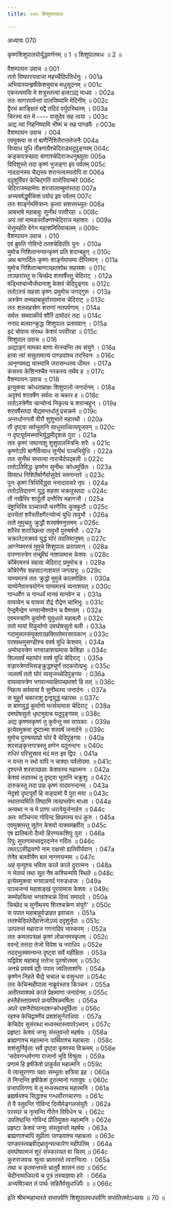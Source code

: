 ```yaml
---
title: ०७० शिशुपालवधः

---
```

अध्यायः 070

कृष्णशिशुपालयोर्युद्धवर्णनम् ॥ 1 ॥ शिशुपालवधः ॥ 2 ॥

वैशम्पायन उवाच ॥	001  
ततो विष्फारयन्राजा महच्चैदिपतिर्धनुः ।	001a  
अभियास्यन्हृषीकेशमुवाच मधुसूदनम् ॥	001c  
एकस्त्वमसि मे शत्रुस्तत्त्वां हत्वाऽद्य माधव ।	002a  
ततः सागरपर्यन्तां पालयिष्यामि मेदिनीम् ॥	002c  
द्वैरथं काङ्क्षितं यद्वै तदिदं पर्युपस्थितम् ।	003a  
चिरस्य वत मे ---- वासुदेव सह त्वया ।	003c  
अद्य त्वां निहनिष्यामि भीष्मं च सह पाण्डवैः ॥	003e  
वैशम्पायन उवाच ।	004  
एवमुक्त्वा स तं बाणैर्निशितैरात्ततेजनैः 	004a  
विव्याध युधि तीक्ष्णाग्रैश्चेदिराड्यदुपुङ्गवम् 	004c  
कङ्कपत्रच्छदा बाणाश्चेदिराजधनुश्च्युताः 	005a  
विविशुस्ते तदा कृष्णं भुजङ्गा इव पर्वतम् 	005c  
नाददानस्य चैद्यस्य शरानत्यस्यतोपि वा 	006a  
ददृशुर्विवरं केचिद्गतिं वायोरिवाम्बरे 	006c  
चेदिराजमहामेघः शरजालाम्बुमांस्तदा 	007a  
अभ्यवर्षद्धृषीकेशं पयोद इव पर्वतम् 	007c  
ततः शार्ङ्गममित्रघ्नः कृत्वा सशरमच्युतः 	008a  
आबभाषे महाबाहुः सुनीथं परवीरहा ॥	008c  
अयं त्वां मामकस्तीक्ष्णश्चेदिराज महाशरः ।	009a  
भेत्तुमर्हति वेगेन महाशनिरिवाचलम् ॥	009c  
वैशम्पायन उवाच ।	010  
एवं ब्रुवति गोविन्दे ततश्चेदिपतिः पुनः ।	010a  
मुमोच निशितानन्यान्कृष्णं प्रति शरान्बहून् ॥	010c  
अथ बाणार्दितः कृष्णः शार्ङ्गमायम्य दीप्तिमान् ।	011a  
मुमोच निशितान्बाणाञ्छतशोथ सहस्रशः ॥	011c  
ताञ्छरांस्तु स चिच्छेद शरवर्षैस्तु चेदिराट् ।	012a  
षड्भिश्चान्यैर्जघानाशु केशवं चेदिपुङ्गवः ॥	012c  
ततोऽस्त्रं सहसा कृष्णः प्रमुमोच जगद्गुरुः ।	013a  
अस्त्रेण तन्महाबाहुर्वारयामास चेदिराट् ॥	013c  
ततः शतसहस्रेण शराणां नतपर्वणाम् ।	014a  
सर्वतः समवाकीर्य शौरिं दामोदरं तदा ॥	014c  
ननाद बलवान्क्रुद्धः शिशुपालः प्रतापवान् ।	015a  
इदं चोवाच संरब्धः केशवं परवीरहा ॥	015c  
शिशुपाल उवाच ॥	016  
अद्याङ्गं मामका बाणा भेत्स्यन्ति तव संयुगे ।	016a  
हत्वा त्वां ससुतामात्यं पाण्डवांश्च तरस्विनः ॥	016c  
आनृण्यमद्य यास्यामि जरासन्धस्य धीमतः ।	017a  
कंसस्य केशिनश्चैव नरकस्य तथैव ह ॥	017c  
वैशम्पायन उवाच ॥	018  
इत्युक्त्वा क्रोधताम्राक्षः शिशुपालो जनार्दनम् ।	018a  
अदृश्यं शरवर्षेण सर्वतः स चकार ह ॥	018c  
ततोऽस्त्रेणैव चान्योन्यं निकृत्य च शरान्बहून् ।	019a  
शरवर्षैस्तदा चैद्यमन्तर्धातुं प्रचक्रमे ॥	019c  
अन्तर्धानगतौ वीरौ शुशुभाते महारथौ ।	020a  
तौ दृष्ट्वा सर्वभूतानि साधुसाध्वित्यपूजयन् ॥	020c  
न दृष्टपूर्वमस्माभिर्युद्धमीदृशकं पुरा ।	021a  
ततः कृष्णं जघानाशु शुशुपालस्त्रिभिः शरैः ॥	021c  
कृष्णोऽपि बाणैर्विव्याध सुनीथं पञ्चभिर्युधि ।	022a  
ततः सुनीथं सप्तत्या नाराचैर्दयद्बली ॥	022c  
ततोऽतिविद्धः कृष्णेन सुनीथः क्रोधमूर्छितः ।	023a  
विव्याध निशितैर्बाणैर्वासुदेवं स्तनान्तरे ॥	023c  
पुनः कृष्णं त्रिभिर्विद्ध्वा ननादावसरे नृपः ।	024a  
ततोऽतिदारुणं युद्धं सहसा चक्रतुस्तदा ॥	024c  
तौ नखैरिव शार्दूलौ दन्तैरिव महागजौ ।	025a  
दंष्ट्राभिरिव पञ्चास्यौ चरणैरिव कुक्कुटौ ॥	025c  
दारयेतां शरैस्तीक्ष्णैरन्योन्यं युधि तावुभौ ।	026a  
ततो मुमुचतुः क्रुद्धौ शरवर्षमनुत्तमम् ॥	026c  
शरैरेव शराञ्छित्वा तावुभौ पुरुषर्षभौ ।	027a  
चक्रातेऽस्त्रमयं युद्धं घोरं तदतिमानुषम् ॥	027c  
आग्नेयमस्त्रं मुमुचे शिशुपालः प्रतापवान् ।	028a  
वारुणास्त्रेण तच्छ्रीघ्रं नाशयामास केशवः ॥	028c  
कौबेरमस्त्रं सहसा चेदिराट् प्रमुमोच ह । 	029a  
कौबेरेणैव सहसाऽनाशयत्तं जगत्प्रभुः ॥	029c  
याम्यमस्त्रं ततः क्रुद्धो मुमुचे कालमोहितः ।	030a  
याम्येनैवास्त्रयोगेन याम्यमस्त्रं व्यनाशयत् ॥	030c  
गान्धर्वेण च गान्धर्वं मानवं मानवेन च ।	031a  
वायव्येन च वायव्यं रौद्रं रौद्रेण चाभिभूः ॥	031c  
ऐन्द्रमैन्द्रेण भगवान्वैष्णवेन च वैष्णवम् ।	032a  
एवमस्त्राणि कुर्वाणौ युयुधाते महाबलौ ॥	032c  
ततो मायां विकुर्वाणो दमघोषसुतो बली ।	033a  
गदामुसलसंयुक्ताञ्छक्तितोमरसायकान् ॥	033c  
परश्वथमुसण्डीश्च ववर्ष युधि केशवम् ।	034a  
अमोघास्त्रेण भगवान्नाशयामास केशिहा ॥	034c  
शिलावर्षं महाघोरं ववर्ष युधि चेदिराट् ।	035a  
वज्रास्त्रेणाभिसङ्क्रुद्धश्चूर्णं तदकरोत्प्रभुः ॥	035c  
जलवर्षं ततो घोरं व्यसृजच्चेदिपुङ्गवः ।	036a  
वायव्यास्त्रेण भगवान्व्याक्षिपच्छतशो हि तत् ॥	036c  
निहत्य सर्वमायां वै सुनीथस्य जनार्दनः ।	037a  
स मुहूर्तं चकाराशु द्वन्द्वयुद्धं महारथः ॥	037c  
स बाणयुद्धं कुर्वाणो भर्त्सयामास चेदिराट् ।	038a  
दमघोषसुतो धृष्टमुवाच यदुपुङ्गवम् ॥	038c  
अद्य कृष्णमकृष्णं तु कुर्वन्तु मम सायकाः ।	039a  
इत्येवमुक्त्वा दुष्टात्मा शरवर्षं जनार्दने ॥	039c  
मुमोच पुरुषव्याघ्रो घोरं वै चेदिपुङ्गवः ।	040a  
शरसङ्कृत्तगात्रस्तु क्षणेन यदुनन्दनः ॥	040c  
रुधिरं परिसुस्राव मदं मत्त इव द्विपः ।	041a  
न यन्ता न रथो वापि न चाश्वाः पर्वतोपमाः ॥	041c  
दृश्यन्ते शरसञ्छन्नाः केशवस्य महात्मनः ।	042a  
केशवं तदवस्थं तु दृष्ट्वा भूतानि चक्रुशुः ॥	042c  
दारुकस्तु तदा प्राह कृष्णं यादवनन्दनम् ।	043a  
नेदृशो दृष्टपूर्वो हि सङ्ग्रामो वै पुरा मया ॥	043c  
स्थातव्यमिति तिष्ठामि त्वत्प्रभावेण माधव ।	044a  
अन्यथा न च मे प्राणा धरायेयुर्जनार्दन ॥	044c  
अतः सञ्चिन्त्य गोविन्द क्षिप्रमस्य वधं कुरु ।	045a  
एवमुक्तस्तु सूतेन केशवो वाक्यमब्रवीत् ॥	045c  
एष ह्यतिबलो दैत्यो हिरण्यकशिपुः पुरा ।	046a  
रिपुः सुराणामभवद्वरदानेन गर्वितः ॥	046c  
तथाऽऽसीद्रावणो नाम राक्षसो ह्यतिवीर्यवान् ।	047a  
तेनैव बलवीर्येण बलं नागणयन्मम ॥	047c  
अहं मृत्युश्च भविता काले काले दुरात्मनः ।	048a  
न भेतव्यं तथा सूत नैष कश्चिन्मयि स्थिते ॥	048c  
इत्येवमुक्त्वा भगवान्ननर्द गरुडध्वजः ।	049a  
पाञ्चजन्यं महाशङ्खं पूरयामास केशवः ॥	049c  
सम्मोहयित्वा भगवांश्चक्रं दिव्यं समाददे ।	050a  
चिच्छेद च सुनीथस्य शिरश्चक्रेण संयुगे\' ॥	050c  
स पपात महाबाहुर्वज्राहत इवाचलः ।	051a  
ततश्चेदिपतेर्देहात्तेजोऽग्र्यं ददृशुर्नृपाः ॥	051c  
उत्पतन्तं महाराज गगनादिव भास्करम् ।	052a  
ततः कमलपत्राक्षं कृष्णं लोकनमस्कृतम् ।	052c  
ववन्दे तत्तदा तेजो विवेश च नराधिप ॥	052e  
तदद्भुतममन्यन्त दृष्ट्वा सर्वे महीक्षितः ।	053a  
यद्विवेश महाबाहुं तत्तेजः पुरुषोत्तमम् ॥	053c  
अनभ्रे प्रववर्ष द्यौः पपात ज्वलिताशनिः ।	054a  
कृष्णेन निहते चैद्ये चचाल च वसुन्धरा ॥	054c  
ततः केचिन्महीपाला नाब्रुवंस्तत्र किञ्चन ।	055a  
अतीतवाक्पथे काले प्रेक्षमाणा जनार्दनम् ॥	055c  
हस्तैर्हस्ताग्रमपरे प्रत्यपिंषन्नमर्षिताः ।	056a  
अपरे दशनैरोष्ठानदशन्क्रोधमूर्छिताः ॥	056c  
रहश्च केचिद्वार्ष्णेयं प्रशशंसुर्नराधिपाः ।	057a  
केचिदेव सुसंरब्धा मध्यस्थास्त्वपरेऽभवन् ॥	057c  
प्रहृष्टाः केशवं जग्मुः संस्तुवन्तो महर्षयः ।	058a  
ब्राह्मणाश्च महात्मानः पार्थिवाश्च महाबलाः ।	058c  
शशंसुर्निर्वृताः सर्वे दृष्ट्वा कृष्णस्य विक्रमम् ॥	058e  
\'सदेवगन्धर्वगणा राजानो भुवि विश्रुताः ।	059a  
प्रणामं हि हृषीकेशे प्राकुर्वत महात्मनि ॥	059c  
ये त्वासुरगणाः पक्षाः सम्भूताः क्षत्रिया इह ।	060a  
ते निन्दन्ति हृषीकेशं दुरात्मानो गतायुषः ॥	060c  
प्रजापतिगणा ये तु मध्यस्थाश्च महात्मनि ।	061a  
ब्रह्मर्षयश्च सिद्धाश्च गन्धर्वोरगचारणाः ॥	061c  
ते वै स्तुवन्ति गोविन्दं दिव्यैर्मङ्गलसंयुतैः ।	062a  
परस्परं च नृत्यन्ति गीतेन विविधेन च ।	062c  
उपतिष्ठन्ति गोविन्दं प्रीतियुक्ता महात्मनि ॥	062e  
प्रहृष्टाः केशवं जग्मुः संस्तुवन्तो महर्षयः ।	063a  
ब्राह्मणाश्चापि सुप्रीताः पाण्डवाश्च महाबलाः ॥	063c  
पाण्डवस्त्वब्रवीद्भ्रातॄन्सत्कारेण महीपतिम् ।	064a  
दमघोषात्मजं शूरं संस्कारयत मा चिरम् ॥	064c  
कुरुराजवचः श्रुत्वा भ्रातरस्ते त्वरान्विताः ।	065a  
तथा च कृतवन्तस्ते भ्रातुर्वै शासनं तदा ॥	065c  
चेदीनामाधिपत्ये च पुत्रं तस्याज्ञया हरेः ।	066a  
अभ्यषिञ्चत तं पार्थः सहितैर्वसुधाधिपैः ॥ ॥	066c  

इति श्रीमन्महाभारते सभापर्वणि शिशुपालवधपर्वणि सप्ततितमोऽध्यायः ॥ 70 ॥